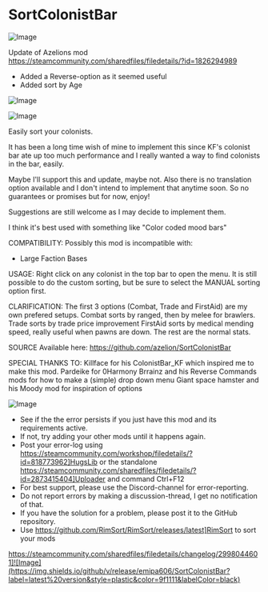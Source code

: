 # SortColonistBar

![Image](https://i.imgur.com/buuPQel.png)

Update of Azelions mod https://steamcommunity.com/sharedfiles/filedetails/?id=1826294989

- Added a Reverse-option as it seemed useful
- Added sort by Age

![Image](https://i.imgur.com/pufA0kM.png)

	
![Image](https://i.imgur.com/Z4GOv8H.png)

Easily sort your colonists.

It has been a long time wish of mine to implement this since KF's colonist bar ate up too much performance and I really wanted a way to find colonists in the bar, easily.

Maybe I'll support this and update, maybe not. Also there is no translation option available and I don't intend to implement that anytime soon. So no guarantees or promises but for now, enjoy!

Suggestions are still welcome as I may decide to implement them.

I think it's best used with something like "Color coded mood bars"

COMPATIBILITY:
Possibly this mod is incompatible with:
- Large Faction Bases

USAGE:
Right click on any colonist in the top bar to open the menu.
It is still possible to do the custom sorting, but be sure to select the MANUAL sorting option first.

CLARIFICATION:
The first 3 options (Combat, Trade and FirstAid) are my own prefered setups.
Combat sorts by ranged, then by melee for brawlers.
Trade sorts by trade price improvement
FirstAid sorts by medical mending speed, really useful when pawns are down. 
The rest are the normal stats.

SOURCE
Available here:
https://github.com/azelion/SortColonistBar

SPECIAL THANKS TO:
Killface for his ColonistBar_KF which inspired me to make this mod.
Pardeike for 0Harmony
Brrainz and his Reverse Commands mods for how to make a (simple) drop down menu
Giant space hamster and his Moody mod for inspiration of options

![Image](https://i.imgur.com/PwoNOj4.png)



-  See if the the error persists if you just have this mod and its requirements active.
-  If not, try adding your other mods until it happens again.
-  Post your error-log using https://steamcommunity.com/workshop/filedetails/?id=818773962]HugsLib or the standalone https://steamcommunity.com/sharedfiles/filedetails/?id=2873415404]Uploader and command Ctrl+F12
-  For best support, please use the Discord-channel for error-reporting.
-  Do not report errors by making a discussion-thread, I get no notification of that.
-  If you have the solution for a problem, please post it to the GitHub repository.
-  Use https://github.com/RimSort/RimSort/releases/latest]RimSort to sort your mods



https://steamcommunity.com/sharedfiles/filedetails/changelog/2998044601]![Image](https://img.shields.io/github/v/release/emipa606/SortColonistBar?label=latest%20version&style=plastic&color=9f1111&labelColor=black)

